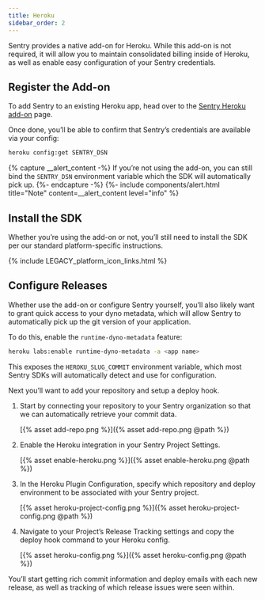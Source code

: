 ```yaml
---
title: Heroku
sidebar_order: 2
---
```


Sentry provides a native add-on for Heroku. While this add-on is not required, it will allow you to maintain consolidated billing inside of Heroku, as well as enable easy configuration of your Sentry credentials.

## Register the Add-on

To add Sentry to an existing Heroku app, head over to the [Sentry Heroku add-on](https://elements.heroku.com/addons/sentry) page.

Once done, you’ll be able to confirm that Sentry’s credentials are available via your config:

```sh
heroku config:get SENTRY_DSN
```

{% capture __alert_content -%}
If you’re not using the add-on, you can still bind the `SENTRY_DSN` environment variable which the SDK will automatically pick up.
{%- endcapture -%}
{%- include components/alert.html
  title="Note"
  content=__alert_content
  level="info"
%}

## Install the SDK

Whether you’re using the add-on or not, you’ll still need to install the SDK per our standard platform-specific instructions.

{% include LEGACY_platform_icon_links.html %}

## Configure Releases

Whether use the add-on or configure Sentry yourself, you’ll also likely want to grant quick access to your dyno metadata, which will allow Sentry to automatically pick up the git version of your application.

To do this, enable the `runtime-dyno-metadata` feature:

```sh
heroku labs:enable runtime-dyno-metadata -a <app name>
```

This exposes the `HEROKU_SLUG_COMMIT` environment variable, which most Sentry SDKs will automatically detect and use for configuration.

Next you’ll want to add your repository and setup a deploy hook.

1.  Start by connecting your repository to your Sentry organization so that we can automatically retrieve your commit data.

    [{% asset add-repo.png %}]({% asset add-repo.png @path %})
    
2.  Enable the Heroku integration in your Sentry Project Settings.

    [{% asset enable-heroku.png %}]({% asset enable-heroku.png @path %})
    
3.  In the Heroku Plugin Configuration, specify which repository and deploy environment to be associated with your Sentry project.

    [{% asset heroku-project-config.png %}]({% asset heroku-project-config.png @path %})
    
4.  Navigate to your Project’s Release Tracking settings and copy the deploy hook command to your Heroku config.

    [{% asset heroku-config.png %}]({% asset heroku-config.png @path %})

You’ll start getting rich commit information and deploy emails with each new release, as well as tracking of which release issues were seen within.
